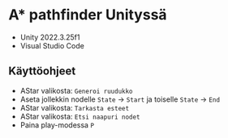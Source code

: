# A* pathfinder Unityssä
- Unity 2022.3.25f1
- Visual Studio Code

## Käyttöohjeet
- AStar valikosta: `Generoi ruudukko`
- Aseta jollekkin nodelle `State` -> `Start` ja toiselle `State` -> `End`
- AStar valikosta: `Tarkasta esteet`
- AStar valikosta: `Etsi naapuri nodet`
- Paina play-modessa `P`

